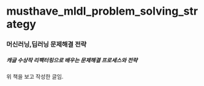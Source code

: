 # musthave_mldl_problem_solving_strategy
### 머신러닝,딥러닝 문제해결 전략

##### 캐글 수상작 리팩터링으로 배우는 문제해결 프로세스와 전략

위 책을 보고 작성한 글임.
